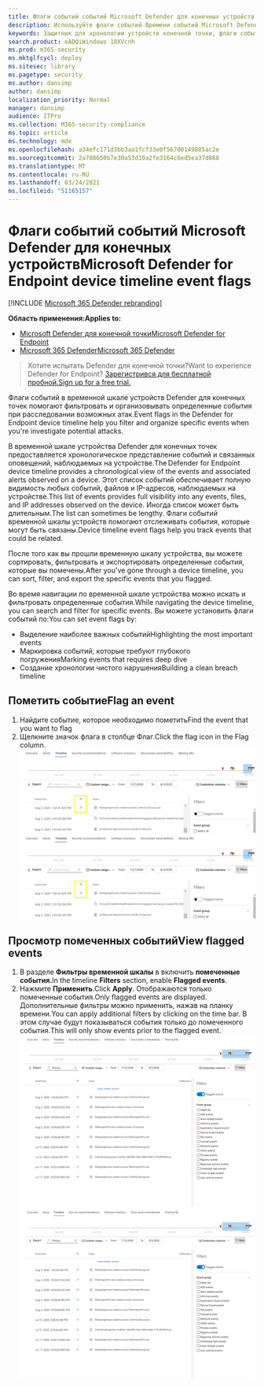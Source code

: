 ```yaml
---
title: Флаги событий событий Microsoft Defender для конечных устройств
description: Используйте флаги событий Времени событий Microsoft Defender для конечных устройств
keywords: Защитник для хронологии устройств конечной точки, флаги событий
search.product: eADQiWindows 10XVcnh
ms.prod: m365-security
ms.mktglfcycl: deploy
ms.sitesec: library
ms.pagetype: security
ms.author: dansimp
author: dansimp
localization_priority: Normal
manager: dansimp
audience: ITPro
ms.collection: M365-security-compliance
ms.topic: article
ms.technology: mde
ms.openlocfilehash: a34efc171d3bb3aa1fcf33e0f56700149885ac2e
ms.sourcegitcommit: 2a708650b7e30a53d10a2fe3164c6ed5ea37d868
ms.translationtype: MT
ms.contentlocale: ru-RU
ms.lasthandoff: 03/24/2021
ms.locfileid: "51165157"
---
```

# <a name="microsoft-defender-for-endpoint-device-timeline-event-flags"></a><span data-ttu-id="31e62-104">Флаги событий событий Microsoft Defender для конечных устройств</span><span class="sxs-lookup"><span data-stu-id="31e62-104">Microsoft Defender for Endpoint device timeline event flags</span></span>

[!INCLUDE [Microsoft 365 Defender rebranding](../../includes/microsoft-defender.md)]

<span data-ttu-id="31e62-105">**Область применения:**</span><span class="sxs-lookup"><span data-stu-id="31e62-105">**Applies to:**</span></span>
- [<span data-ttu-id="31e62-106">Microsoft Defender для конечной точки</span><span class="sxs-lookup"><span data-stu-id="31e62-106">Microsoft Defender for Endpoint</span></span>](https://go.microsoft.com/fwlink/p/?linkid=2154037)
- [<span data-ttu-id="31e62-107">Microsoft 365 Defender</span><span class="sxs-lookup"><span data-stu-id="31e62-107">Microsoft 365 Defender</span></span>](https://go.microsoft.com/fwlink/?linkid=2118804)

><span data-ttu-id="31e62-108">Хотите испытать Defender для конечной точки?</span><span class="sxs-lookup"><span data-stu-id="31e62-108">Want to experience Defender for Endpoint?</span></span> [<span data-ttu-id="31e62-109">Зарегистрився для бесплатной пробной.</span><span class="sxs-lookup"><span data-stu-id="31e62-109">Sign up for a free trial.</span></span>](https://www.microsoft.com/microsoft-365/windows/microsoft-defender-atp?ocid=docs-wdatp-assignaccess-abovefoldlink)

<span data-ttu-id="31e62-110">Флаги событий в временной шкале устройств Defender для конечных точек помогают фильтровать и организовывать определенные события при расследовании возможных атак.</span><span class="sxs-lookup"><span data-stu-id="31e62-110">Event flags in the Defender for Endpoint device timeline help you filter and organize specific events when you're  investigate potential attacks.</span></span>

<span data-ttu-id="31e62-111">В временной шкале устройства Defender для конечных точек предоставляется хронологическое представление событий и связанных оповещений, наблюдаемых на устройстве.</span><span class="sxs-lookup"><span data-stu-id="31e62-111">The Defender for Endpoint device timeline provides a chronological view of the events and associated alerts observed on a device.</span></span> <span data-ttu-id="31e62-112">Этот список событий обеспечивает полную видимость любых событий, файлов и IP-адресов, наблюдаемых на устройстве.</span><span class="sxs-lookup"><span data-stu-id="31e62-112">This list of events provides full visibility into any events, files, and IP addresses observed on the device.</span></span> <span data-ttu-id="31e62-113">Иногда список может быть длительным.</span><span class="sxs-lookup"><span data-stu-id="31e62-113">The list can sometimes be lengthy.</span></span> <span data-ttu-id="31e62-114">Флаги событий временной шкалы устройств помогают отслеживать события, которые могут быть связаны.</span><span class="sxs-lookup"><span data-stu-id="31e62-114">Device timeline event flags help you track events that could be related.</span></span> 

<span data-ttu-id="31e62-115">После того как вы прошли временную шкалу устройства, вы можете сортировать, фильтровать и экспортировать определенные события, которые вы помечены.</span><span class="sxs-lookup"><span data-stu-id="31e62-115">After you've gone through a device timeline, you can sort, filter, and export the specific events that you flagged.</span></span>

<span data-ttu-id="31e62-116">Во время навигации по временной шкале устройства можно искать и фильтровать определенные события.</span><span class="sxs-lookup"><span data-stu-id="31e62-116">While navigating the device timeline, you can search and filter for specific events.</span></span> <span data-ttu-id="31e62-117">Вы можете установить флаги событий по:</span><span class="sxs-lookup"><span data-stu-id="31e62-117">You can set event flags by:</span></span> 

- <span data-ttu-id="31e62-118">Выделение наиболее важных событий</span><span class="sxs-lookup"><span data-stu-id="31e62-118">Highlighting the most important events</span></span> 
- <span data-ttu-id="31e62-119">Маркировка событий, которые требуют глубокого погружения</span><span class="sxs-lookup"><span data-stu-id="31e62-119">Marking events that requires deep dive</span></span> 
- <span data-ttu-id="31e62-120">Создание хронологии чистого нарушения</span><span class="sxs-lookup"><span data-stu-id="31e62-120">Building a clean breach timeline</span></span>



## <a name="flag-an-event"></a><span data-ttu-id="31e62-121">Пометить событие</span><span class="sxs-lookup"><span data-stu-id="31e62-121">Flag an event</span></span>
1. <span data-ttu-id="31e62-122">Найдите событие, которое необходимо пометить</span><span class="sxs-lookup"><span data-stu-id="31e62-122">Find the event that you want to flag</span></span>
2. <span data-ttu-id="31e62-123">Щелкните значок флага в столбце Флаг.</span><span class="sxs-lookup"><span data-stu-id="31e62-123">Click the flag icon in the Flag column.</span></span> 
<span data-ttu-id="31e62-124">![Изображение флага временной шкалы устройства](images/device-flags.png)</span><span class="sxs-lookup"><span data-stu-id="31e62-124">![Image of device timeline flag](images/device-flags.png)</span></span>

## <a name="view-flagged-events"></a><span data-ttu-id="31e62-125">Просмотр помеченных событий</span><span class="sxs-lookup"><span data-stu-id="31e62-125">View flagged events</span></span>  
1. <span data-ttu-id="31e62-126">В разделе **Фильтры временной шкалы** в включить **помеченные события.**</span><span class="sxs-lookup"><span data-stu-id="31e62-126">In the timeline **Filters** section, enable **Flagged events**.</span></span>
2. <span data-ttu-id="31e62-127">Нажмите **Применить**.</span><span class="sxs-lookup"><span data-stu-id="31e62-127">Click **Apply**.</span></span> <span data-ttu-id="31e62-128">Отображаются только помеченные события.</span><span class="sxs-lookup"><span data-stu-id="31e62-128">Only flagged events are displayed.</span></span>
<span data-ttu-id="31e62-129">Дополнительные фильтры можно применить, нажав на планку времени.</span><span class="sxs-lookup"><span data-stu-id="31e62-129">You can apply additional filters by clicking on the time bar.</span></span> <span data-ttu-id="31e62-130">В этом случае будут показываться события только до помеченного события.</span><span class="sxs-lookup"><span data-stu-id="31e62-130">This will only show events prior to the flagged event.</span></span>  
<span data-ttu-id="31e62-131">![Изображение флага временной шкалы устройства с фильтром](images/device-flag-filter.png)</span><span class="sxs-lookup"><span data-stu-id="31e62-131">![Image of device timeline flag with filter on](images/device-flag-filter.png)</span></span>
